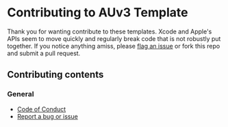 # Contributing to AUv3 Template

Thank you for wanting contribute to these templates. Xcode and Apple's APIs seem to move quickly and regularly break code that is not robustly put together. If you notice anything amiss, please [flag an issue](https://github.com/mhamilt/Audio-Unit-V3-Templates/issues/new/choose) or fork this repo and submit a pull request.

## Contributing contents

### General
- [Code of Conduct](./CODE_OF_CONDUCT.md)
- [Report a bug or issue](https://github.com/mhamilt/Audio-Unit-V3-Templates/issues/new?template=bug_report.md)
